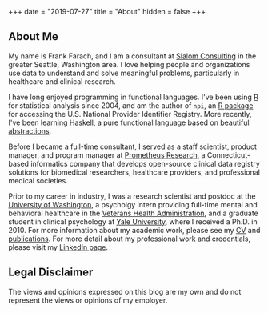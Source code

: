 +++
date = "2019-07-27"
title = "About"
hidden = false
+++

## About Me

My name is Frank Farach, and I am a consultant at [Slalom Consulting](https://www.slalom.com/) in the greater Seattle, Washington area. I love helping people and organizations use data to understand and solve meaningful problems, particularly in healthcare and clinical research.

I have long enjoyed programming in functional languages. I've been using [R](https://www.r-project.org/) for statistical analysis since 2004, and am the author of `npi`, an [R package](https://github.com/frankfarach/npi) for accessing the U.S. National Provider Identifier Registry. More recently, I've been learning [Haskell](https://www.haskell.org/), a pure functional language based on [beautiful](https://en.wikipedia.org/wiki/Lambda_calculus) [abstractions](https://en.wikipedia.org/wiki/Category_theory).

Before I became a full-time consultant, I served as a staff scientist, product manager, and program manager at [Prometheus Research](https://prometheusresearch.com), a Connecticut-based informatics company that develops open-source clinical data registry solutions for biomedical researchers, healthcare providers, and professional medical societies.

Prior to my career in industry, I was a research scientist and postdoc at the [University of Washington](http://www.psych.uw.edu/), a psycholgy intern providing full-time mental and behavioral healthcare in the [Veterans Health Administration](https://www.va.gov/health/), and a graduate student in clinical psychology at [Yale University](https://psychology.yale.edu/), where I received a Ph.D. in 2010. For more information about my academic work, please see my [CV](https://github.com/frankfarach/CV/blob/master/CV.md) and [publications](https://scholar.google.com/citations?user=D3QykOIAAAAJ&hl=en). For more detail about my professional work and credentials, please visit my [LinkedIn page](https://www.linkedin.com/in/frankfarach).

## Legal Disclaimer

The views and opinions expressed on this blog are my own and do not represent the views or opinions of my employer.